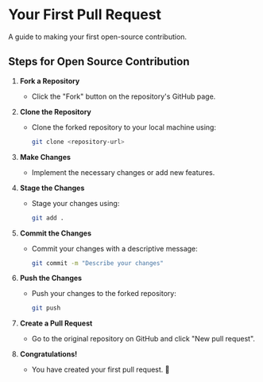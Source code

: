 # Your First Pull Request
A guide to making your first open-source contribution.

## Steps for Open Source Contribution

1. **Fork a Repository**
   - Click the "Fork" button on the repository's GitHub page.

2. **Clone the Repository**
   - Clone the forked repository to your local machine using:
     ```sh
     git clone <repository-url>
     ```

3. **Make Changes**
   - Implement the necessary changes or add new features.

4. **Stage the Changes**
   - Stage your changes using:
     ```sh
     git add .
     ```

5. **Commit the Changes**
   - Commit your changes with a descriptive message:
     ```sh
     git commit -m "Describe your changes"
     ```

6. **Push the Changes**
   - Push your changes to the forked repository:
     ```sh
     git push
     ```

7. **Create a Pull Request**
   - Go to the original repository on GitHub and click "New pull request".

8. **Congratulations!**
   - You have created your first pull request. 🎉
